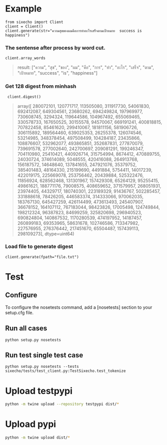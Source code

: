 # Example
```
from sixecho import Client
client = Client()
client.generate(str="ความสุขของผมคือการทำอะไรเสร็จตามเป้าหมาย  success is  happiness")
```
### **The sentense after process by word cut.**
```
client.array_words  
```
> result: ["ความ", "สุข", "ของ", "ผม", "คือ", "การ", "ทำ", "อะไร", "เสร็จ", "ตาม", "เป้าหมาย", "success", "is", "happiness"] 

### **Get 128 digest from minhash**
```
 client.digest()
```
> array([ 280072101,  120771717,  113505080,  311917730,   54061830,
        692412087,  649304561,   23680262,  694249824,  197969977,
        730608745,    3294324,  119644586,  104967492,  655069465,
        330578733,  167650525,   30155578,   94570067,  669191241,
        400818815,  707822458,   85461620,  299410067,  181811156,
        581906726,  306115892,  189564460,  639025353,   26255378,
        126074546,   53214985,  348378454,  497508499,  104284187,
         23435866,  108876607,  532962077,  493865851,  352687831,
        277870079,  739691578,  277002640,  242700697,  209081291,
        199246347,  704110980,   25410421,  440926714,  315754994,
          8674412,  470889755,   24030724,  374614089,    5048555,
        420416088,  264913768,  156187572,   14648640,  137841655,
        247921076,   35379752,  385401483,   48164330,  215199690,
          4491884,    5754411,   14017239,  422019175,  225669078,
        253756462,   20439884,  525322476,   11856924,  628562468,
        131301967,  157429308,   65264129,   95255415,   49861621,
        188771176,   79008575,  408659652,  371579957,  268051931,
         23974405,   44329717,  180740301,  223189329,   91436767,
        502285457,  331888618,   78426205,  446583374,  314333066,
        970062035,  183767130,  645427259,  426114499,  473613493,
        245407907,   36678152,  164107112,  767183044,   98423826,
         17005498,  124749844,  198212324,   96387823,   84699259,
        325820698,  296940523,  690824804,  140867532, 1170280539,
        474197952,   14187457,  260899183,   69353965,   58631678,
        102746586,  713347982,  227576955,  276376442,  217451670,
         65504487,  157439113,  298109273], dtype=uint64)

### **Load file to generate digest**
```
client.generate(fpath="file.txt")
```

# Test 
## Configure
To configure the nosetests command, add a [nosetests] section to your setup.cfg file.

## Run all cases
```
python setup.py nosetests
```
## Run test single test case
```
python setup.py nosetests --tests sixecho/tests/test_client.py:TestSixecho.test_tokenize
```

# Upload testpypi 
```bash
python -m twine upload --repository testpypi dist/*
```
# Upload pypi
```bash
python -m twine upload dist/*
```
